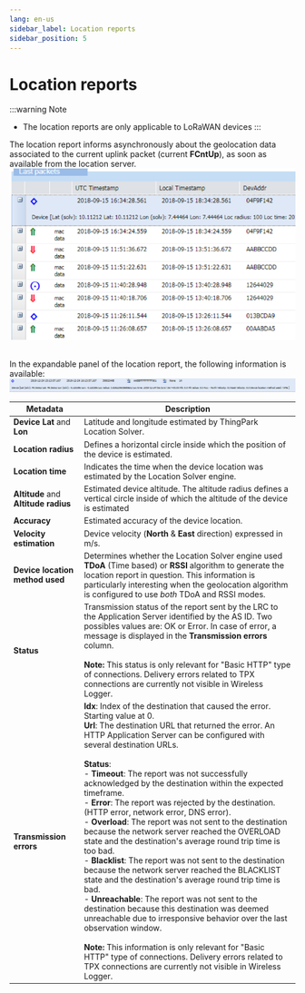 ```yaml
---
lang: en-us
sidebar_label: Location reports
sidebar_position: 5
---
```


# Location reports
:::warning Note
- The location reports are only applicable to LoRaWAN devices
:::

The location report informs
asynchronously about the geolocation data associated to the current
uplink packet (current **FCntUp**), as soon as available from the
location server.
![](./_images/location-reports.png)
&nbsp;

In the expandable panel of the location report, the following
information is available:
![](./_images/location-reports-1.png)

| Metadata | Description |
| -- | --|
| **Device Lat** and **Lon** | Latitude and longitude estimated by ThingPark Location Solver. |
| **Location radius** |Defines a horizontal circle inside which the position of the device is estimated. |
| **Location time** | Indicates the time when the device location was estimated by the Location Solver engine. |
| **Altitude** and **Altitude radius** | Estimated device altitude. The altitude radius defines a vertical circle inside of which the altitude of the device is estimated |
| **Accuracy** | Estimated accuracy of the device location. |
| **Velocity estimation** | Device velocity (**North** &amp; **East** direction) expressed in m/s.|
| **Device location method used** | Determines whether the Location Solver engine used **TDoA** (Time based) or **RSSI** algorithm to generate the location report in question. This information is particularly interesting when the geolocation algorithm is configured to use <em>both</em> TDoA and RSSI modes.|
| **Status** | Transmission status of the report sent by the LRC to the Application Server identified by the AS ID. Two possibles values are: OK or Error. In case of error, a message is displayed in the **Transmission errors** column.<br/><br/>**Note:** This status is only relevant for "Basic HTTP" type of connections. Delivery errors related to TPX connections are currently not visible in Wireless Logger. |
|**Transmission errors** | **Idx**: Index of the destination that caused the error. Starting value at 0.<br/>**Url**: The destination URL that returned the error. An HTTP Application Server can be configured with several destination URLs. <br/><br/>**Status**: <br/>- **Timeout**: The report was not successfully acknowledged by the destination within the expected timeframe. <br/>- **Error**: The report was rejected by the destination. (HTTP error, network error, DNS error). <br/>- **Overload**: The report was not sent to the destination because the network server reached the OVERLOAD state and the destination's average round trip time is too bad.<br/>- **Blacklist**: The report was not sent to the destination because the network server reached the BLACKLIST state and the destination's average round trip time is bad.<br/>- **Unreachable**: The report was not sent to the destination because this destination was deemed unreachable due to irresponsive behavior over the last observation window.<br/><br/>**Note:** This information is only relevant for "Basic HTTP" type of connections. Delivery errors related to TPX connections are currently not visible in Wireless Logger. |
